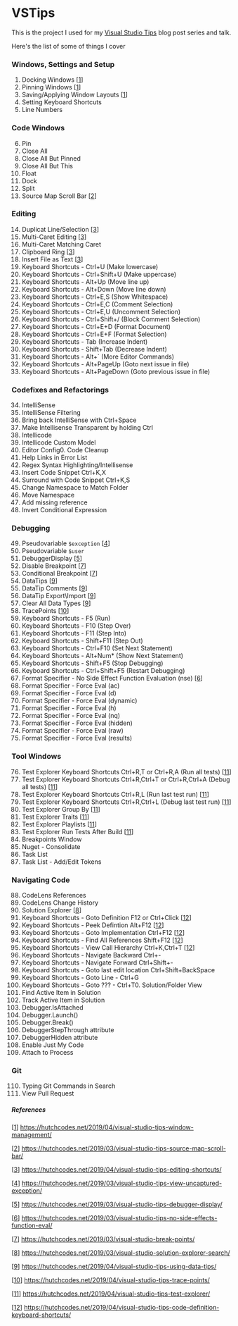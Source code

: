 # VSTips

This is the project I used for my [Visual Studio Tips](https://hutchcodes.net/visual-studio-tips/) blog post series and talk. 

Here's the list of some of things I cover

### Windows, Settings and Setup
1. Docking Windows \[[1]()]
0. Pinning Windows \[[1]]
0. Saving/Applying Window Layouts \[[1]]
0. Setting Keyboard Shortcuts
0. Line Numbers

### Code Windows
6. Pin
0. Close All
0. Close All But Pinned
0. Close All But This
0. Float
0. Dock
0. Split
0. Source Map Scroll Bar \[[2]]

### Editing 
14. Duplicat Line/Selection \[[3]]
0. Multi-Caret Editing  \[[3]]
0. Multi-Caret Matching Caret 
0. Clipboard Ring \[[3]]
0. Insert File as Text \[[3]]
0. Keyboard Shortcuts - Ctrl+U (Make lowercase)
0. Keyboard Shortcuts - Ctrl+Shift+U (Make uppercase)
0. Keyboard Shortcuts - Alt+Up (Move line up)
0. Keyboard Shortcuts - Alt+Down (Move line down)
0. Keyboard Shortcuts - Ctrl+E,S (Show Whitespace)
0. Keyboard Shortcuts - Ctrl+E,C (Comment Selection)
0. Keyboard Shortcuts - Ctrl+E,U (Uncomment Selection)
0. Keyboard Shortcuts - Ctrl+Shift+/ (Block Comment Selection)
0. Keyboard Shortcuts - Ctrl+E+D (Format Document)
0. Keyboard Shortcuts - Ctrl+E+F (Format Selection)
0. Keyboard Shortcuts - Tab (Increase Indent)
0. Keyboard Shortcuts - Shift+Tab (Decrease Indent)
0. Keyboard Shortcuts - Alt+` (More Editor Commands)
0. Keyboard Shortcuts - Alt+PageUp (Goto next issue in file)
0. Keyboard Shortcuts - Alt+PageDown (Goto previous issue in file)

### Codefixes and Refactorings
34. IntelliSense
0. IntelliSense Filtering
0. Bring back IntelliSense with Ctrl+Space
0. Make Intellisense Transparent by holding Ctrl
0. Intellicode
0. Intellicode Custom Model
0. Editor Config0. Code Cleanup
0. Help Links in Error List
0. Regex Syntax Highlighting/Intellisense
0. Insert Code Snippet Ctrl+K,X
0. Surround with Code Snippet Ctrl+K,S
0. Change Namespace to Match Folder
0. Move Namespace
0. Add missing reference
0. Invert Conditional Expression

### Debugging
49. Pseudovariable `$exception` \[[4]]
0. Pseudovariable `$user`
0. DebuggerDisplay \[[5]]
0. Disable Breakpoint \[[7]]
0. Conditional Breakpoint \[[7]]
0. DataTips \[[9]]
0. DataTip Comments \[[9]]
0. DataTip Export\Import \[[9]]
0. Clear All Data Types \[[9]]
0. TracePoints \[[10]]
0. Keyboard Shortcuts - F5 (Run)
0. Keyboard Shortcuts - F10 (Step Over)
0. Keyboard Shortcuts - F11 (Step Into)
0. Keyboard Shortcuts - Shift+F11 (Step Out)
0. Keyboard Shortcuts - Ctrl+F10 (Set Next Statement)
0. Keyboard Shortcuts - Alt+Num* (Show Next Statement)
0. Keyboard Shortcuts - Shift+F5 (Stop Debugging)
0. Keyboard Shortcuts - Ctrl+Shift+F5 (Restart Debugging)
0. Format Specifier - No Side Effect Function Evaluation (nse) \[[6]]
0. Format Specifier - Force Eval (ac)
0. Format Specifier - Force Eval (d)
0. Format Specifier - Force Eval (dynamic)
0. Format Specifier - Force Eval (h)
0. Format Specifier - Force Eval (nq)
0. Format Specifier - Force Eval (hidden)
0. Format Specifier - Force Eval (raw)
0. Format Specifier - Force Eval (results)


### Tool Windows
76. Test Explorer Keyboard Shortcuts Ctrl+R,T or Ctrl+R,A (Run all tests) \[[11]]
0. Test Explorer Keyboard Shortcuts Ctrl+R,Ctrl+T or Ctrl+R,Ctrl+A (Debug all tests) \[[11]]
0. Test Explorer Keyboard Shortcuts Ctrl+R,L (Run last test run) \[[11]]
0. Test Explorer Keyboard Shortcuts Ctrl+R,Ctrl+L (Debug last test run) \[[11]]
0. Test Explorer Group By \[[11]]
0. Test Explorer Traits \[[11]]
0. Test Explorer Playlists \[[11]]
0. Test Explorer Run Tests After Build \[[11]]
0. Breakpoints Window
0. Nuget - Consolidate
0. Task List 
0. Task List - Add/Edit Tokens


### Navigating Code
88. CodeLens References
0. CodeLens Change History
0. Solution Explorer \[[8]]
0. Keyboard Shortcuts - Goto Definition F12 or Ctrl+Click \[[12]]
0. Keyboard Shortcuts - Peek Defintion Alt+F12 \[[12]]
0. Keyboard Shortcuts - Goto Implementation Ctrl+F12 \[[12]]
0. Keyboard Shortcuts - Find All References Shift+F12 \[[12]]
0. Keyboard Shortcuts - View Call Hierarchy Ctrl+K,Ctrl+T \[[12]]
0. Keyboard Shortcuts - Navigate Backward Ctrl+-
0. Keyboard Shortcuts - Navigate Forward Ctrl+Shift+-
0. Keyboard Shortcuts - Goto last edit location Ctrl+Shift+BackSpace
0. Keyboard Shortcuts - Goto Line - Ctrl+G 
0. Keyboard Shortcuts - Goto ??? - Ctrl+T0. Solution/Folder View 
0. Find Active Item in Solution
0. Track Active Item in Solution
0. Debugger.IsAttached
0. Debugger.Launch()
0. Debugger.Break()
0. DebuggerStepThrough attribute
0. DebuggerHidden attribute
0. Enable Just My Code
0. Attach to Process

### Git
110. Typing Git Commands in Search 
0. View Pull Request

##### References

\[[1](#1)] https://hutchcodes.net/2019/04/visual-studio-tips-window-management/ 

\[[2]]  https://hutchcodes.net/2019/03/visual-studio-tips-source-map-scroll-bar/

\[[3]]  https://hutchcodes.net/2019/04/visual-studio-tips-editing-shortcuts/

\[[4]]  https://hutchcodes.net/2019/03/visual-studio-tips-view-uncaptured-exception/

\[[5]]  https://hutchcodes.net/2019/03/visual-studio-tips-debugger-display/

\[[6]]  https://hutchcodes.net/2019/03/visual-studio-tips-no-side-effects-function-eval/

\[[7]]  https://hutchcodes.net/2019/03/visual-studio-break-points/

\[[8]]  https://hutchcodes.net/2019/03/visual-studio-solution-explorer-search/

\[[9]]  https://hutchcodes.net/2019/04/visual-studio-tips-using-data-tips/

\[[10]] https://hutchcodes.net/2019/04/visual-studio-tips-trace-points/

\[[11]] https://hutchcodes.net/2019/04/visual-studio-tips-test-explorer/

\[[12]] https://hutchcodes.net/2019/04/visual-studio-tips-code-definition-keyboard-shortcuts/

[1]:  https://hutchcodes.net/2019/04/visual-studio-tips-window-management/
[2]:  https://hutchcodes.net/2019/03/visual-studio-tips-source-map-scroll-bar/
[3]:  https://hutchcodes.net/2019/04/visual-studio-tips-editing-shortcuts/
[4]:  https://hutchcodes.net/2019/03/visual-studio-tips-view-uncaptured-exception/
[5]:  https://hutchcodes.net/2019/03/visual-studio-tips-debugger-display/
[6]:  https://hutchcodes.net/2019/03/visual-studio-tips-no-side-effects-function-eval/
[7]:  https://hutchcodes.net/2019/03/visual-studio-break-points/
[8]:  https://hutchcodes.net/2019/03/visual-studio-solution-explorer-search/
[9]:  https://hutchcodes.net/2019/04/visual-studio-tips-using-data-tips/
[10]: https://hutchcodes.net/2019/04/visual-studio-tips-trace-points/
[11]: https://hutchcodes.net/2019/04/visual-studio-tips-test-explorer/
[12]: https://hutchcodes.net/2019/04/visual-studio-tips-code-definition-keyboard-shortcuts/